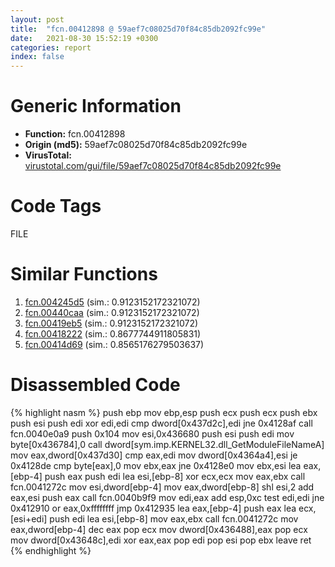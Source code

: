 ```yaml
---
layout: post
title:  "fcn.00412898 @ 59aef7c08025d70f84c85db2092fc99e"
date:   2021-08-30 15:52:19 +0300
categories: report
index: false
---
```


# Generic Information
- **Function:** fcn.00412898
- **Origin (md5):** 59aef7c08025d70f84c85db2092fc99e
- **VirusTotal:** [virustotal.com/gui/file/59aef7c08025d70f84c85db2092fc99e][virustotal_ref]

# Code Tags
<span class="tag" id="FILE">FILE</span>


# Similar Functions

1. [fcn.004245d5][similar_1_ref] (sim.: 0.9123152172321072)
2. [fcn.00440caa][similar_2_ref] (sim.: 0.9123152172321072)
3. [fcn.00419eb5][similar_3_ref] (sim.: 0.9123152172321072)
4. [fcn.00418222][similar_4_ref] (sim.: 0.8677744911805831)
5. [fcn.00414d69][similar_5_ref] (sim.: 0.8565176279503637)


# Disassembled Code

{% highlight nasm %}
push ebp
mov ebp,esp
push ecx
push ecx
push ebx
push esi
push edi
xor edi,edi
cmp dword[0x437d2c],edi
jne 0x4128af
call fcn.0040e0a9
push 0x104
mov esi,0x436680
push esi
push edi
mov byte[0x436784],0
call dword[sym.imp.KERNEL32.dll_GetModuleFileNameA]
mov eax,dword[0x437d30]
cmp eax,edi
mov dword[0x4364a4],esi
je 0x4128de
cmp byte[eax],0
mov ebx,eax
jne 0x4128e0
mov ebx,esi
lea eax,[ebp-4]
push eax
push edi
lea esi,[ebp-8]
xor ecx,ecx
mov eax,ebx
call fcn.0041272c
mov esi,dword[ebp-4]
mov eax,dword[ebp-8]
shl esi,2
add eax,esi
push eax
call fcn.0040b9f9
mov edi,eax
add esp,0xc
test edi,edi
jne 0x412910
or eax,0xffffffff
jmp 0x412935
lea eax,[ebp-4]
push eax
lea ecx,[esi+edi]
push edi
lea esi,[ebp-8]
mov eax,ebx
call fcn.0041272c
mov eax,dword[ebp-4]
dec eax
pop ecx
mov dword[0x436488],eax
pop ecx
mov dword[0x43648c],edi
xor eax,eax
pop edi
pop esi
pop ebx
leave
ret
{% endhighlight %}


[similar_1_ref]: /report/fcn.004245d5@0aa2d73a5300dff2412388945614b507
[similar_2_ref]: /report/fcn.00440caa@44e1ffcf4e71f4505c09d520fd75f1e4
[similar_3_ref]: /report/fcn.00419eb5@6c5b0418e4a4c57d99cda47d2717045d
[similar_4_ref]: /report/fcn.00418222@ba5ec83721de3ca10b3c9583f3b2c6a1
[similar_5_ref]: /report/fcn.00414d69@912f1d013a0d6151bc7a7cef6da1b2a0
[virustotal_ref]: https://www.virustotal.com/gui/file/59aef7c08025d70f84c85db2092fc99e